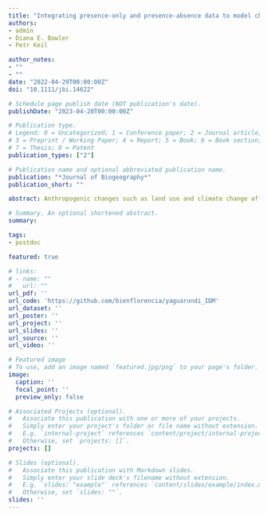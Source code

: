 ```yaml
---
title: "Integrating presence-only and presence-absence data to model changes in species geographic ranges: An example in the Neotropics"
authors:
- admin
- Diana E. Bowler
- Petr Keil

author_notes:
- ""
- ""
date: "2022-04-29T00:00:00Z"
doi: "10.1111/jbi.14622"

# Schedule page publish date (NOT publication's date).
publishDate: "2023-04-20T00:00:00Z"

# Publication type.
# Legend: 0 = Uncategorized; 1 = Conference paper; 2 = Journal article;
# 3 = Preprint / Working Paper; 4 = Report; 5 = Book; 6 = Book section;
# 7 = Thesis; 8 = Patent
publication_types: ["2"]

# Publication name and optional abbreviated publication name.
publication: "*Journal of Biogeography*"
publication_short: ""

abstract: Anthropogenic changes such as land use and climate change affect species' geographic ranges, causing range shifts, contractions, or expansions. However, data on range dynamics are insufficient, heterogeneous, and spatially and temporally biased in most regions. Integrated species distribution models (IDMs) offer a solution as they can complement good quality presence-absence data with opportunistically collected presence-only data, simultaneously accounting for heterogeneous sampling effort. However, these methods have seen limited use in the estimation of temporal change of geographic ranges and are not yet widespread as they have a steep learning curve. Here we present a generalisable model and case example. Using data on presence-absence and presence-only on the jaguarundi (Herpailurus yagouaroundi), we modelled the species distribution at two time periods (2000–2013 and 2014–2021) using a Bayesian model based on Poisson point process in JAGS. Our model integrates the different data types while accounting for varying sampling effort and spatial effect. We predicted the species range at the two time periods and quantified their changes. Between the two time periods, the jaguarundi has contracted its southern and northern range limits towards the equator but expanded its area of distribution over the entire species' range. Also, our results show that modelled geographic range, of either time period, is not entirely consistent with the current expert range map from IUCN. Our modelling approach provides a working example with the potential to address data gaps and biases in other taxa and regions. Given the increasing number of incidental data being generated by community-derived initiatives in Latin America, IDMs can become a valuable source for species distribution modelling in the region. This is the first application of the IDM approach with temporal dimension and over the entire species' geographic range.

# Summary. An optional shortened abstract.
summary:

tags:
- postdoc

featured: true

# links:
# - name: ""
#   url: ""
url_pdf: ''
url_code: 'https://github.com/bienflorencia/yaguarundi_IDM'
url_dataset: ''
url_poster: ''
url_project: ''
url_slides: ''
url_source: ''
url_video: ''

# Featured image
# To use, add an image named `featured.jpg/png` to your page's folder.
image:
  caption: ''
  focal_point: ''
  preview_only: false

# Associated Projects (optional).
#   Associate this publication with one or more of your projects.
#   Simply enter your project's folder or file name without extension.
#   E.g. `internal-project` references `content/project/internal-project/index.md`.
#   Otherwise, set `projects: []`.
projects: []

# Slides (optional).
#   Associate this publication with Markdown slides.
#   Simply enter your slide deck's filename without extension.
#   E.g. `slides: "example"` references `content/slides/example/index.md`.
#   Otherwise, set `slides: ""`.
slides: ''
---
```

